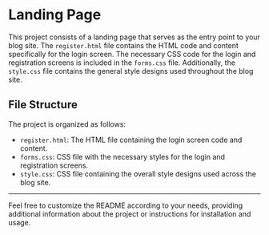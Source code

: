 # Landing Page

This project consists of a landing page that serves as the entry point to your blog site. The `register.html` file contains the HTML code and content specifically for the login screen. The necessary CSS code for the login and registration screens is included in the `forms.css` file. Additionally, the `style.css` file contains the general style designs used throughout the blog site.

## File Structure

The project is organized as follows:

- `register.html`: The HTML file containing the login screen code and content.
- `forms.css`: CSS file with the necessary styles for the login and registration screens.
- `style.css`: CSS file containing the overall style designs used across the blog site.

---

Feel free to customize the README according to your needs, providing additional information about the project or instructions for installation and usage.


